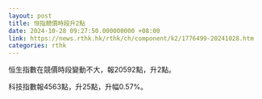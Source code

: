 ```yaml
---
layout: post
title: 恒指競價時段升2點
date: 2024-10-28 09:27:50.000000000 +08:00
link: https://news.rthk.hk/rthk/ch/component/k2/1776499-20241028.htm
categories: rthk
---
```


恒生指數在競價時段變動不大，報20592點，升2點。

科技指數報4563點，升25點，升幅0.57%。
